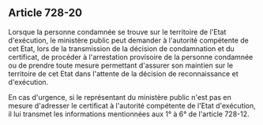 Article 728-20
----
Lorsque la personne condamnée se trouve sur le territoire de l'Etat d'exécution,
le ministère public peut demander à l'autorité compétente de cet Etat, lors de
la transmission de la décision de condamnation et du certificat, de procéder à
l'arrestation provisoire de la personne condamnée ou de prendre toute mesure
permettant d'assurer son maintien sur le territoire de cet Etat dans l'attente
de la décision de reconnaissance et d'exécution.

En cas d'urgence, si le représentant du ministère public n'est pas en mesure
d'adresser le certificat à l'autorité compétente de l'Etat d'exécution, il lui
transmet les informations mentionnées aux 1° à 6° de l'article 728-12.
